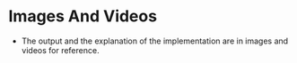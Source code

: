 
# Images And Videos

- The output and the explanation of the implementation are in images and videos for reference.

